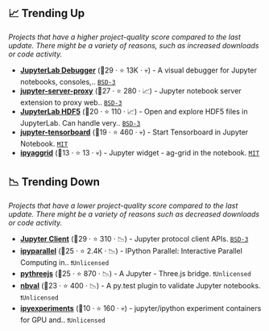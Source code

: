 ## 📈 Trending Up

_Projects that have a higher project-quality score compared to the last update. There might be a variety of reasons, such as increased downloads or code activity._

- <b><a href="https://github.com/jupyterlab/debugger">JupyterLab Debugger</a></b> (🥇29 ·  ⭐ 13K · 💀) - A visual debugger for Jupyter notebooks, consoles,.. <code><a href="http://bit.ly/3aKzpTv">BSD-3</a></code>
- <b><a href="https://github.com/jupyterhub/jupyter-server-proxy">jupyter-server-proxy</a></b> (🥇27 ·  ⭐ 280 · 📈) - Jupyter notebook server extension to proxy web.. <code><a href="http://bit.ly/3aKzpTv">BSD-3</a></code>
- <b><a href="https://github.com/jupyterlab/jupyterlab-hdf5">JupyterLab HDF5</a></b> (🥈20 ·  ⭐ 110 · 📈) - Open and explore HDF5 files in JupyterLab. Can handle very.. <code><a href="http://bit.ly/3aKzpTv">BSD-3</a></code>
- <b><a href="https://github.com/lspvic/jupyter_tensorboard">jupyter-tensorboard</a></b> (🥉19 ·  ⭐ 460 · 💀) - Start Tensorboard in Jupyter Notebook. <code><a href="http://bit.ly/34MBwT8">MIT</a></code>
- <b><a href="https://github.com/DGothrek/ipyaggrid">ipyaggrid</a></b> (🥉13 ·  ⭐ 13 · 💀) - Jupyter widget - ag-grid in the notebook. <code><a href="http://bit.ly/34MBwT8">MIT</a></code>

## 📉 Trending Down

_Projects that have a lower project-quality score compared to the last update. There might be a variety of reasons such as decreased downloads or code activity._

- <b><a href="https://github.com/jupyter/jupyter_client">Jupyter Client</a></b> (🥈29 ·  ⭐ 310 · 📉) - Jupyter protocol client APIs. <code><a href="http://bit.ly/3aKzpTv">BSD-3</a></code>
- <b><a href="https://github.com/ipython/ipyparallel">ipyparallel</a></b> (🥈25 ·  ⭐ 2.4K · 📉) - IPython Parallel: Interactive Parallel Computing in.. <code>❗Unlicensed</code>
- <b><a href="https://github.com/jupyter-widgets/pythreejs">pythreejs</a></b> (🥈25 ·  ⭐ 870 · 📉) - A Jupyter - Three.js bridge. <code>❗Unlicensed</code>
- <b><a href="https://github.com/computationalmodelling/nbval">nbval</a></b> (🥉23 ·  ⭐ 400 · 📉) - A py.test plugin to validate Jupyter notebooks. <code>❗Unlicensed</code>
- <b><a href="https://github.com/stas00/ipyexperiments">ipyexperiments</a></b> (🥉10 ·  ⭐ 160 · 💀) - jupyter/ipython experiment containers for GPU and.. <code>❗Unlicensed</code>

